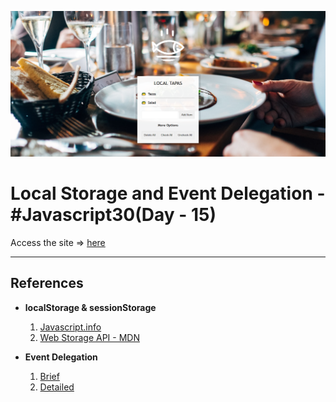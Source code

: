 ![Site Snap](site_snap.png)

# Local Storage and Event Delegation - #Javascript30(Day - 15)

Access the site &rArr; [here](https://ashwin776.github.io/JS-Projects/25.%20JS30%20-%20Day15%20-%20Local%20Storage%20and%20Event%20Delegation/)

---

## References
    
- **localStorage & sessionStorage**
    1. [Javascript.info](https://javascript.info/localstorage)
    2. [Web Storage API - MDN](https://developer.mozilla.org/en-US/docs/Web/API/Web_Storage_API)
    
- **Event Delegation**
    1. [Brief](https://btholt.github.io/intro-to-web-dev-v2/dom#event-delegation)
    2. [Detailed](https://javascript.info/event-delegation)